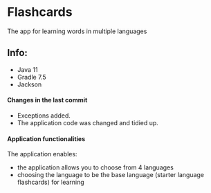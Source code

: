 # Flashcards
The app for learning words in multiple languages
## Info:
- Java 11
- Gradle 7.5
- Jackson
#### Changes in the last commit
- Exceptions added. 
- The application code was changed and tidied up.
#### Application functionalities
The application enables:
- the application allows you to choose from 4 languages
- choosing the language to be the base language (starter language flashcards) for learning
